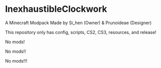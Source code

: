 # InexhaustibleClockwork
A Minecraft Modpack Made by Si_hen (Owner) & Prunoideae (Designer)

This repository only has config, scripts, CS2, CS3, resources, and release!

No mods!

No mods!!

No mods!!!
